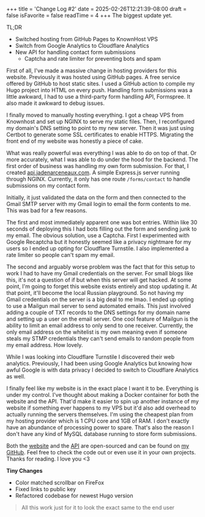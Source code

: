 +++
title = 'Change Log #2'
date = 2025-02-26T12:21:39-08:00
draft = false
isFavorite = false
readTime = 4
+++
The biggest update yet. 

TL;DR

- Switched hosting from GitHub Pages to KnownHost VPS
- Switch from Google Analytics to Cloudflare Analytics
- New API for handling contact form submissions
    - Captcha and rate limiter for preventing bots and spam

First of all, I've made a massive change in hosting providers for this website. Previously it was hosted using GitHub pages. A free service offered by GitHub to host static sites. I used a GitHub action to compile my Hugo project into HTML on every push. Handling form submissions was a little awkward, I had to use a third-party form handling API, Formspree. It also made it awkward to debug issues. 

I finally moved to manually hosting everything. I got a cheap VPS from Knownhost and set up NGINX to serve my static files. Then, I reconfigured my domain's DNS setting to point to my new server. Then it was just using Certbot to generate some SSL certificates to enable HTTPS. Migrating the front end of my website was honestly a piece of cake. 

What was really powerful was everything I was able to do on top of that. Or more accurately, what I was able to do under the hood for the backend. The first order of business was handling my own form submission. For that, I created [api.jadenarceneaux.com](api.jadenarceneaux.com). A simple Express.js server running through NGINX. Currently, it only has one route `/forms/contact` to handle submissions on my contact form.

Initially, it just validated the data on the form and then connected to the Gmail SMTP server with my Gmail login to email the form contents to me. This was bad for a few reasons. 

The first and most immediately apparent one was bot entries. Within like 30 seconds of deploying this I had bots filling out the form and sending junk to my email. The obvious solution, use a Captcha. First I experimented with Google Recaptcha but it honestly seemed like a privacy nightmare for my users so I ended up opting for Cloudflare Turnstile. I also implemented a rate limiter so people can't spam my email. 

The second and arguably worse problem was the fact that for this setup to work I had to have my Gmail credentials on the server. For small blogs like this, it's not a question of if but when this server will get hacked. At some point, I'm going to forget this website exists entirely and stop updating it. At that point, it'll become the local Russian playground. So not having my Gmail credentials on the server is a big deal to me lmao. I ended up opting to use a Mailgun mail server to send automated emails. This just involved adding a couple of TXT records to the DNS settings for my domain name and setting up a user on the email server. One cool feature of Mailgun is the ability to limit an email address to only send to one receiver. Currently, the only email address on the whitelist is my own meaning even if someone steals my STMP credentials they can't send emails to random people from my email address. How lovely. 

While I was looking into Cloudflare Turnstile I discovered their web analytics. Previously, I had been using Google Analytics but knowing how awful Google is with data privacy I decided to switch to Cloudflare Analytics as well.

I finally feel like my website is in the exact place I want it to be. Everything is under my control. I've thought about making a Docker container for both the website and the API. That'd make it easier to spin up another instance of my website if something ever happens to my VPS but it'd also add overhead to actually running the servers themselves. I'm using the cheapest plan from my hosting provider which is 1 CPU core and 1GB of RAM. I don't exactly have an abundance of processing power to spare. That's also the reason I don't have any kind of MySQL database running to store form submissions. 

Both the [website](https://github.com/Jadens-arc/jadens-arc.github.io) and the [API](https://github.com/Jadens-arc/api.jadenarceneaux.com) are open-sourced and can be found on [my GitHub](https://github.com/Jadens-arc). Feel free to check the code out or even use it in your own projects. Thanks for reading. I love you <3


**Tiny Changes**
- Color matched scrollbar on FireFox
- Fixed links to public key
- Refactored codebase for newest Hugo version


> All this work just for it to look the exact same to the end user